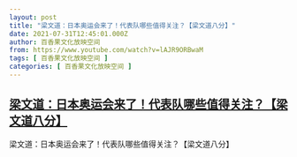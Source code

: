```yaml
---
layout: post
title: "梁文道：日本奥运会来了！代表队哪些值得关注？【梁文道八分】"
date: 2021-07-31T12:45:01.000Z
author: 百香果文化放映空间
from: https://www.youtube.com/watch?v=lAJR9ORBwaM
tags: [ 百香果文化放映空间 ]
categories: [ 百香果文化放映空间 ]
---
```

<!--1627735501000-->
[梁文道：日本奥运会来了！代表队哪些值得关注？【梁文道八分】](https://www.youtube.com/watch?v=lAJR9ORBwaM)
------

<div>
梁文道：日本奥运会来了！代表队哪些值得关注？【梁文道八分】
</div>

